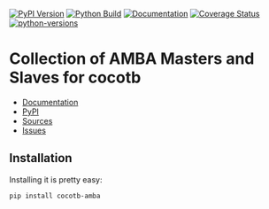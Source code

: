 [![PyPI Version](https://badge.fury.io/py/cocotb-amba.svg)](https://badge.fury.io/py/cocotb-amba)
[![Python Build](https://github.com/nbiotcloud/cocotb-amba/actions/workflows/main.yml/badge.svg)](https://github.com/nbiotcloud/cocotb-amba/actions/workflows/main.yml)
[![Documentation](https://readthedocs.org/projects/cocotb-amba/badge/?version=stable)](https://cocotb-amba.readthedocs.io/en/stable/?badge=stable)
[![Coverage Status](https://coveralls.io/repos/github/nbiotcloud/cocotb-amba/badge.svg?branch=main)](https://coveralls.io/github/nbiotcloud/cocotb-amba?branch=main)
[![python-versions](https://img.shields.io/pypi/pyversions/cocotb-amba.svg)](https://pypi.python.org/pypi/cocotb-amba)

# Collection of AMBA Masters and Slaves for cocotb

* [Documentation](https://cocotb-amba.readthedocs.io/en/stable/)
* [PyPI](https://pypi.org/project/cocotb-amba/)
* [Sources](https://github.com/nbiotcloud/cocotb-amba)
* [Issues](https://github.com/nbiotcloud/cocotb-amba/issues)

## Installation

Installing it is pretty easy:

```bash
pip install cocotb-amba
```
